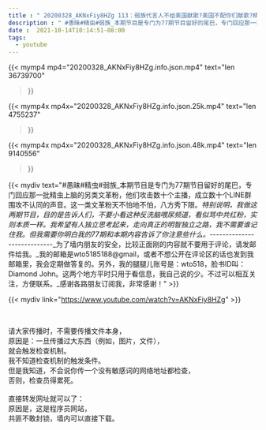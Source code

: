 ```yaml
---
title : " 20200328_AKNxFiy8HZg 113：弱族代言人不给美国献歌?美国不配你们献歌?精虫们对美国百姓的生死点都不关心一下?（怀念77期的尾巴） "
description : " #愚昧#精虫#弱族_本期节目是专门为77期节目留好的尾巴，专门回应那一批精虫上脑的另类文革粉，他们攻击数十个主播，成立数十个LINE群围攻不认同的声音。这一类文革粉天不怕地不怕，八方秀下限。_特别说明，我做这两期节目，目的是告诉人们，不要小看这种反洗脑喂尿频道，看似骂中共红粉，实则本质一样。我希望有人独立思考起来，走向真正的明智独立之路，我不需要谁记住我。但我需要你明白我的77期和本期内容告诉了你注意些什么。_----------------------------_为了墙内朋友的安全，比较正面刚的内容就不要用于评论，请发邮件给我。_我的邮箱是wto5185188@gmail，或者不想公开在评论区的话也发到我邮箱里，我会定期做答复的。另外，我的腿腿儿账号是：wto518，脸书ID叫：Diamond John。这两个地方平时只用于看信息，我自己说的少。不过可以相互关注，方便联系。_感谢各路朋友订阅我，非常感谢！ "
date :  2021-10-14T10:14:51-08:00
tags:
  - youtube
---
```


{{< mymp4 mp4="20200328_AKNxFiy8HZg.info.json.mp4" 
text="len 36739700"
>}}

{{< mymp4x  mp4x="20200328_AKNxFiy8HZg.info.json.25k.mp4"
text="len 4755237"
>}}

{{< mymp4x  mp4x="20200328_AKNxFiy8HZg.info.json.48k.mp4"
text="len 9140556"
>}}


{{< mydiv text="#愚昧#精虫#弱族_本期节目是专门为77期节目留好的尾巴，专门回应那一批精虫上脑的另类文革粉，他们攻击数十个主播，成立数十个LINE群围攻不认同的声音。这一类文革粉天不怕地不怕，八方秀下限。_特别说明，我做这两期节目，目的是告诉人们，不要小看这种反洗脑喂尿频道，看似骂中共红粉，实则本质一样。我希望有人独立思考起来，走向真正的明智独立之路，我不需要谁记住我。但我需要你明白我的77期和本期内容告诉了你注意些什么。_----------------------------_为了墙内朋友的安全，比较正面刚的内容就不要用于评论，请发邮件给我。_我的邮箱是wto5185188@gmail，或者不想公开在评论区的话也发到我邮箱里，我会定期做答复的。另外，我的腿腿儿账号是：wto518，脸书ID叫：Diamond John。这两个地方平时只用于看信息，我自己说的少。不过可以相互关注，方便联系。_感谢各路朋友订阅我，非常感谢！" >}}
<br>

{{< mydiv link="https://www.youtube.com/watch?v=AKNxFiy8HZg" >}}


<br>

请大家传播时，不需要传播文件本身，<br>
原因是：一旦传播过大东西（例如，图片，文件），<br>
就会触发检查机制。<br>
我不知道检查机制的触发条件。<br>
但是我知道，不会说你传一个没有敏感词的网络地址都检查，<br>
否则，检查员得累死。<br><br>
直接转发网址就可以了：<br>
原因是，这是程序员网站，<br>
共匪不敢封锁，墙内可以直接下载。


